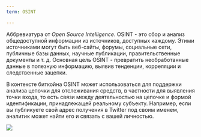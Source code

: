 ```yaml
---
term: OSINT

---
```

Аббревиатура от *Open Source Intelligence*. OSINT - это сбор и анализ общедоступной информации из источников, доступных каждому. Этими источниками могут быть веб-сайты, форумы, социальные сети, публичные базы данных, научные публикации, правительственные документы и т. д. Основная цель OSINT - превратить необработанные данные в полезную информацию, выявив тенденции, корреляции и следственные зацепки.

В контексте биткойна OSINT может использоваться для поддержки анализа цепочки для отслеживания средств, в частности для выявления точки входа, то есть связи между деятельностью на цепочке и формой идентификации, принадлежащей реальному субъекту. Например, если вы публикуете свой адрес получения в Twitter под своим именем, аналитик может найти его и связать с вашей личностью.

![](../../dictionnaire/assets/28.webp)